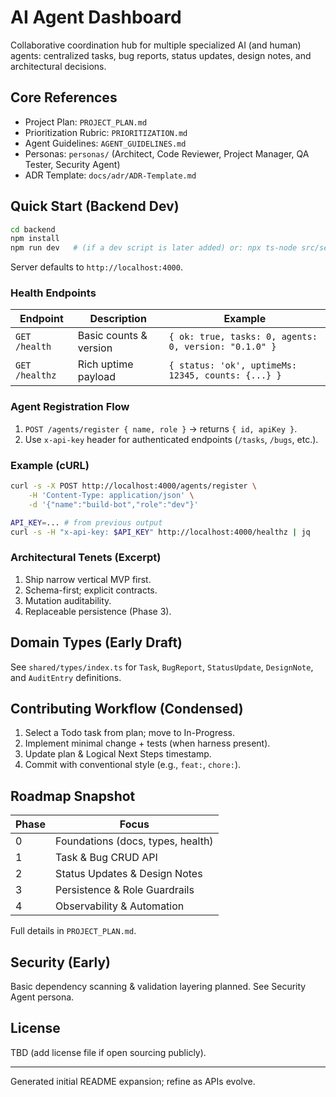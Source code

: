 # AI Agent Dashboard

Collaborative coordination hub for multiple specialized AI (and human) agents: centralized tasks, bug reports, status updates, design notes, and architectural decisions.

## Core References
- Project Plan: `PROJECT_PLAN.md`
- Prioritization Rubric: `PRIORITIZATION.md`
- Agent Guidelines: `AGENT_GUIDELINES.md`
- Personas: `personas/` (Architect, Code Reviewer, Project Manager, QA Tester, Security Agent)
- ADR Template: `docs/adr/ADR-Template.md`

## Quick Start (Backend Dev)
```bash
cd backend
npm install
npm run dev   # (if a dev script is later added) or: npx ts-node src/server.ts
```

Server defaults to `http://localhost:4000`.

### Health Endpoints
| Endpoint | Description | Example |
|----------|-------------|---------|
| `GET /health` | Basic counts & version | `{ ok: true, tasks: 0, agents: 0, version: "0.1.0" }` |
| `GET /healthz` | Rich uptime payload | `{ status: 'ok', uptimeMs: 12345, counts: {...} }` |

### Agent Registration Flow
1. `POST /agents/register { name, role }` → returns `{ id, apiKey }`.
2. Use `x-api-key` header for authenticated endpoints (`/tasks`, `/bugs`, etc.).

### Example (cURL)
```bash
curl -s -X POST http://localhost:4000/agents/register \
	-H 'Content-Type: application/json' \
	-d '{"name":"build-bot","role":"dev"}'

API_KEY=... # from previous output
curl -s -H "x-api-key: $API_KEY" http://localhost:4000/healthz | jq
```

### Architectural Tenets (Excerpt)
1. Ship narrow vertical MVP first.
2. Schema-first; explicit contracts.
3. Mutation auditability.
4. Replaceable persistence (Phase 3).

## Domain Types (Early Draft)
See `shared/types/index.ts` for `Task`, `BugReport`, `StatusUpdate`, `DesignNote`, and `AuditEntry` definitions.

## Contributing Workflow (Condensed)
1. Select a Todo task from plan; move to In-Progress.
2. Implement minimal change + tests (when harness present).
3. Update plan & Logical Next Steps timestamp.
4. Commit with conventional style (e.g., `feat:`, `chore:`).

## Roadmap Snapshot
| Phase | Focus |
|-------|-------|
| 0 | Foundations (docs, types, health) |
| 1 | Task & Bug CRUD API |
| 2 | Status Updates & Design Notes |
| 3 | Persistence & Role Guardrails |
| 4 | Observability & Automation |

Full details in `PROJECT_PLAN.md`.

## Security (Early)
Basic dependency scanning & validation layering planned. See Security Agent persona.

## License
TBD (add license file if open sourcing publicly).

---
Generated initial README expansion; refine as APIs evolve.
